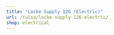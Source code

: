 ```yaml
---
title: "Locke Supply 126 (Electric)"
url: /tulsa/locke-supply-126-electric/
shop: electrical
---
```

